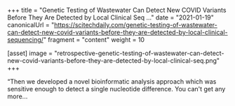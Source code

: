 +++
title = "Genetic Testing of Wastewater Can Detect New COVID Variants Before They Are Detected by Local Clinical Seq ..."
date = "2021-01-19"
canonicalUrl = "https://scitechdaily.com/genetic-testing-of-wastewater-can-detect-new-covid-variants-before-they-are-detected-by-local-clinical-sequencing/"
fragment = "content"
weight = 10

[asset]
    image = "retrospective-genetic-testing-of-wastewater-can-detect-new-covid-variants-before-they-are-detected-by-local-clinical-seq.png"
+++

“Then we developed a novel bioinformatic analysis approach which was 
sensitive enough to detect a single nucleotide difference. You can't get 
any more...
